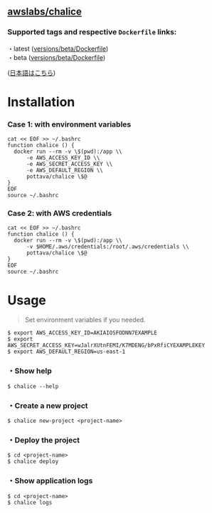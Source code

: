 [awslabs/chalice](https://github.com/awslabs/chalice)
---

### Supported tags and respective `Dockerfile` links:

・latest ([versions/beta/Dockerfile](https://github.com/pottava/dockerized-awslabs-chalice/blob/master/versions/beta/Dockerfile))  
・beta ([versions/beta/Dockerfile](https://github.com/pottava/dockerized-awslabs-chalice/blob/master/versions/beta/Dockerfile))  

([日本語はこちら](https://github.com/pottava/dockerized-awslabs-chalice/blob/master/README-ja.md))


# Installation

### Case 1: with environment variables

```
cat << EOF >> ~/.bashrc
function chalice () {
  docker run --rm -v \$(pwd):/app \\
      -e AWS_ACCESS_KEY_ID \\
      -e AWS_SECRET_ACCESS_KEY \\
      -e AWS_DEFAULT_REGION \\
      pottava/chalice \$@
}
EOF
source ~/.bashrc
```

### Case 2: with AWS credentials

```
cat << EOF >> ~/.bashrc
function chalice () {
  docker run --rm -v \$(pwd):/app \\
      -v $HOME/.aws/credentials:/root/.aws/credentials \\
      pottava/chalice \$@
}
EOF
source ~/.bashrc
```


# Usage

> Set environment variables if you needed.

```
$ export AWS_ACCESS_KEY_ID=AKIAIOSFODNN7EXAMPLE
$ export AWS_SECRET_ACCESS_KEY=wJalrXUtnFEMI/K7MDENG/bPxRfiCYEXAMPLEKEY
$ export AWS_DEFAULT_REGION=us-east-1
```

### ・Show help

```
$ chalice --help
```

### ・Create a new project

```
$ chalice new-project <project-name>
```

### ・Deploy the project

```
$ cd <project-name>
$ chalice deploy
```

### ・Show application logs

```
$ cd <project-name>
$ chalice logs
```
